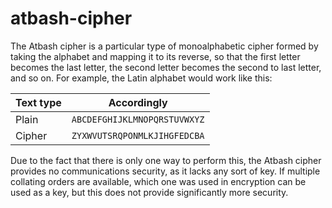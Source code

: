 # atbash-cipher

The Atbash cipher is a particular type of monoalphabetic cipher formed by taking the alphabet and mapping it to its reverse, so that the first letter becomes the last letter, the second letter becomes the second to last letter, and so on. For example, the Latin alphabet would work like this:

Text type | Accordingly
----------------|----------------------
Plain       | ` ABCDEFGHIJKLMNOPQRSTUVWXYZ `
Cipher      | ` ZYXWVUTSRQPONMLKJIHGFEDCBA `


Due to the fact that there is only one way to perform this, the Atbash cipher provides no communications security, as it lacks any sort of key. If multiple collating orders are available, which one was used in encryption can be used as a key, but this does not provide significantly more security.